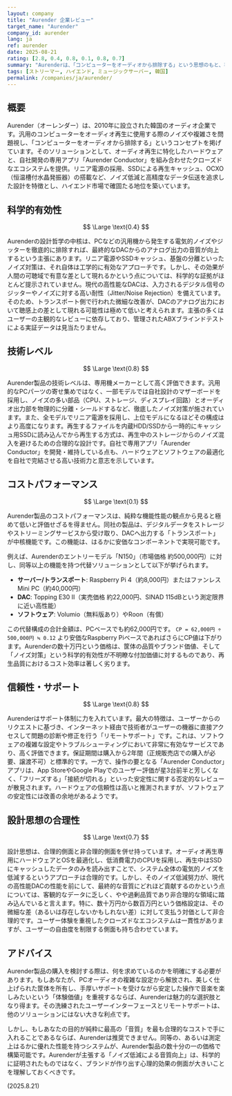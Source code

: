 ```yaml
---
layout: company
title: "Aurender 企業レビュー"
target_name: "Aurender"
company_id: aurender
lang: ja
ref: aurender
date: 2025-08-21
rating: [2.8, 0.4, 0.8, 0.1, 0.8, 0.7]
summary: "Aurenderは、「コンピューターをオーディオから排除する」という思想のもと、専用設計のハードウェアとソフトウェアを統合した高級ミュージックサーバーを開発する韓国の企業です。ノイズ対策を徹底したハードウェア設計は技術的に評価できる一方、その音質的優位性には科学的根拠が乏しく、価格は同等機能を持つ汎用ソリューションに比べ数十倍に達します。手厚いリモートサポートは評価できますが、コストパフォーマンスは極めて低く、合理性よりもブランドや所有感を重視するユーザー向けの製品と言えます。"
tags: [ストリーマー, ハイエンド, ミュージックサーバー, 韓国]
permalink: /companies/ja/aurender/
---
```

## 概要

Aurender（オーレンダー）は、2010年に設立された韓国のオーディオ企業です。汎用のコンピューターをオーディオ再生に使用する際のノイズや複雑さを問題視し、「コンピューターをオーディオから排除する」というコンセプトを掲げています。そのソリューションとして、オーディオ再生に特化したハードウェアと、自社開発の専用アプリ「Aurender Conductor」を組み合わせたクローズドなエコシステムを提供。リニア電源の採用、SSDによる再生キャッシュ、OCXO（恒温槽付水晶発振器）の搭載など、ノイズ低減と高精度なデータ伝送を追求した設計を特徴とし、ハイエンド市場で確固たる地位を築いています。

## 科学的有効性

$$ \Large \text{0.4} $$

Aurenderの設計哲学の中核は、PCなどの汎用機から発生する電気的ノイズやジッターを徹底的に排除すれば、最終的なDACからのアナログ出力の音質が向上するという主張にあります。リニア電源やSSDキャッシュ、基盤の分離といったノイズ対策は、それ自体は工学的に有効なアプローチです。しかし、その効果が人間の可聴域で有意な差として現れるかという点については、科学的な証拠がほとんど提示されていません。現代の高性能なDACは、入力されるデジタル信号のジッターやノイズに対する高い耐性（Jitter/Noise Rejection）を備えています。そのため、トランスポート側で行われた微細な改善が、DACのアナログ出力において聴感上の差として現れる可能性は極めて低いと考えられます。主張の多くはユーザーの主観的なレビューに依存しており、管理されたABXブラインドテストによる実証データは見当たりません。

## 技術レベル

$$ \Large \text{0.8} $$

Aurender製品の技術レベルは、専用機メーカーとして高く評価できます。汎用的なPCパーツの寄せ集めではなく、一部モデルでは自社設計のマザーボードを採用し、ノイズの多い部品（CPU、ストレージ、ディスプレイ回路）とオーディオ出力部を物理的に分離・シールドするなど、徹底したノイズ対策が施されています。また、全モデルでリニア電源を採用し、上位モデルになるほどその構成はより高度になります。再生するファイルを内蔵HDD/SSDから一時的にキャッシュ用SSDに読み込んでから再生する方式は、再生中のストレージからのノイズ混入を避けるための合理的な設計です。自社で専用アプリ「Aurender Conductor」を開発・維持している点も、ハードウェアとソフトウェアの最適化を自社で完結させる高い技術力と意志を示しています。

## コストパフォーマンス

$$ \Large \text{0.1} $$

Aurender製品のコストパフォーマンスは、純粋な機能性能の観点から見ると極めて低いと評価せざるを得ません。同社の製品は、デジタルデータをストレージやストリーミングサービスから受け取り、DACへ出力する「トランスポート」が中核機能です。この機能は、はるかに安価なコンポーネントで実現可能です。

例えば、Aurenderのエントリーモデル「N150」（市場価格 約500,000円）に対し、同等以上の機能を持つ代替ソリューションとして以下が挙げられます。
- **サーバー/トランスポート**: Raspberry Pi 4（約8,000円）またはファンレスMini PC（約40,000円）
- **DAC**: Topping E30 II（実売価格 約22,000円、SINAD 115dBという測定限界に近い高性能）
- **ソフトウェア**: Volumio（無料版あり）やRoon（有償）

この代替構成の合計金額は、PCベースでも約62,000円です。
`CP = 62,000円 ÷ 500,000円 ≒ 0.12`
より安価なRaspberry PiベースであればさらにCP値は下がります。Aurenderの数十万円という価格は、筐体の品質やブランド価値、そして「ノイズ対策」という科学的有効性が不明瞭な付加価値に対するものであり、再生品質におけるコスト効率は著しく劣ります。

## 信頼性・サポート

$$ \Large \text{0.8} $$

Aurenderはサポート体制に力を入れています。最大の特徴は、ユーザーからのリクエストに基づき、インターネット経由で技術者がユーザーの機器に直接アクセスして問題の診断や修正を行う「リモートサポート」です。これは、ソフトウェアの複雑な設定やトラブルシューティングにおいて非常に有効なサービスであり、高く評価できます。保証期間は購入から2年間（正規販売店での購入が必要、譲渡不可）と標準的です。一方で、操作の要となる「Aurender Conductor」アプリは、App StoreやGoogle Playでのユーザー評価が星3台前半と芳しくなく、「フリーズする」「接続が切れる」といった安定性に関する否定的なレビューが散見されます。ハードウェアの信頼性は高いと推測されますが、ソフトウェアの安定性には改善の余地があるようです。

## 設計思想の合理性

$$ \Large \text{0.7} $$

設計思想は、合理的側面と非合理的側面を併せ持っています。オーディオ再生専用にハードウェアとOSを最適化し、低消費電力のCPUを採用し、再生中はSSDにキャッシュしたデータのみを読み出すことで、システム全体の電気的ノイズを低減するというアプローチは合理的です。しかし、そのノイズ低減努力が、現代の高性能DACの性能を前にして、最終的な音質にどれほど貢献するのかという点については、客観的なデータに乏しく、やや過剰品質であり非合理的な領域に踏み込んでいると言えます。特に、数十万円から数百万円という価格設定は、その微細な差（あるいは存在しないかもしれない差）に対して支払う対価として非合理的です。ユーザー体験を重視したクローズドなエコシステムは一貫性がありますが、ユーザーの自由度を制限する側面も持ち合わせています。

## アドバイス

Aurender製品の購入を検討する際は、何を求めているのかを明確にする必要があります。もしあなたが、PCオーディオの複雑な設定から解放され、美しく仕上げられた筐体を所有し、手厚いサポートを受けながら安定した操作で音楽を楽しみたいという「体験価値」を重視するならば、Aurenderは魅力的な選択肢となり得ます。その洗練されたユーザーインターフェースとリモートサポートは、他のソリューションにはない大きな利点です。

しかし、もしあなたの目的が純粋に最高の「音質」を最も合理的なコストで手に入れることであるならば、Aurenderは推奨できません。同等の、あるいは測定上はるかに優れた性能を持つシステムが、Aurender製品の数十分の一の価格で構築可能です。Aurenderが主張する「ノイズ低減による音質向上」は、科学的に証明されたものではなく、ブランドが作り出す心理的効果の側面が大きいことを理解しておくべきです。

(2025.8.21)
